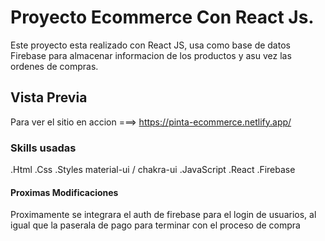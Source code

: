 # Proyecto Ecommerce Con React Js.

Este proyecto esta realizado con React JS, usa como base de datos Firebase para almacenar informacion de los productos y asu vez las ordenes de compras.
## Vista Previa
Para ver el sitio en accion ===> https://pinta-ecommerce.netlify.app/


### Skills usadas
.Html
.Css
.Styles material-ui / chakra-ui
.JavaScript
.React
.Firebase

#### Proximas Modificaciones

Proximamente se integrara el auth de firebase para el login de usuarios, al igual que la paserala de pago para terminar con el proceso de compra


